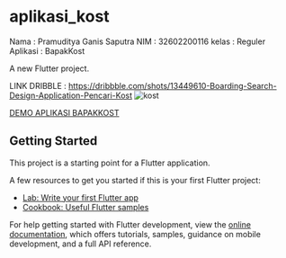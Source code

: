 # aplikasi_kost

Nama  : Pramuditya Ganis Saputra
NIM   : 32602200116
kelas : Reguler
Aplikasi : BapakKost

A new Flutter project.

LINK DRIBBLE : https://dribbble.com/shots/13449610-Boarding-Search-Design-Application-Pencari-Kost
![kost](https://github.com/user-attachments/assets/c4472b7c-7cbf-446a-85e1-fcf1dc1e1655)


[DEMO APLIKASI BAPAKKOST](https://github.com/user-attachments/assets/eba4cfb3-c806-4ebd-a2c9-c71b3219018f)
## Getting Started


This project is a starting point for a Flutter application.

A few resources to get you started if this is your first Flutter project:

- [Lab: Write your first Flutter app](https://docs.flutter.dev/get-started/codelab)
- [Cookbook: Useful Flutter samples](https://docs.flutter.dev/cookbook)

For help getting started with Flutter development, view the
[online documentation](https://docs.flutter.dev/), which offers tutorials,
samples, guidance on mobile development, and a full API reference.
